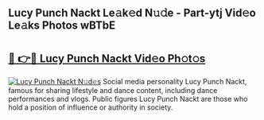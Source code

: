 ## Lucy Punch Nackt Le𝚊k𝚎d N𝚞𝚍e - Part-ytj Vid𝚎o Le𝚊ks Photos wBTbE

# <h2><a href="http://fb03ts.evod.top/?m=Lucy+Punch+Nackt">🔗 👉🔴 Lucy Punch Nackt Vid𝚎o Ph𝚘t𝚘s</a></h2>

[![Lucy Punch Nackt N𝚞d𝚎s](https://i.imgur.com/8V9OHl7.gif)](http://fb03ts.evod.top/?m=Lucy+Punch+Nackt)
Social media personality Lucy Punch Nackt, famous for sharing lifestyle and dance content, including dance performances and vlogs. Public figures Lucy Punch Nackt are those who hold a position of influence or authority in society. 
